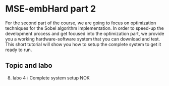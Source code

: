 # MSE-embHard part 2
 For the second part of the course, we are going to focus on optimization techniques for the
 Sobel algorithm implementation.
 In order to speed-up the development process and get focused into the optimization part, we
 provide you a working hardware-software system that you can download and test.
 This short tutorial will show you how to setup the complete system to get it ready to run.
 ## Topic and labo
 8. labo 4 : Complete system setup NOK